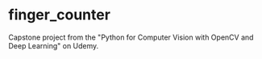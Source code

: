 # finger_counter
Capstone project from the "Python for Computer Vision with OpenCV and Deep Learning" on Udemy.
